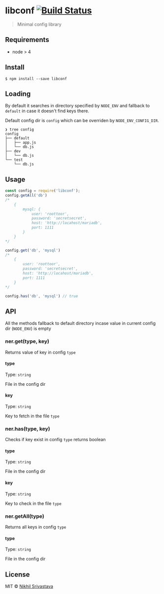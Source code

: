 # libconf [![Build Status](https://travis-ci.org/niksrc/libconf.svg?branch=master)](https://travis-ci.org/niksrc/libconf)


> Minimal config library 

## Requirements
- node > 4

## Install

```
$ npm install --save libconf
```
## Loading
 By default it searches in directory specified by `NODE_ENV` and fallback to `default` in case it doesn't find keys there. 
 
Default config dir is `config` which can be overriden by `NODE_ENV_CONFIG_DIR`.

```
❯ tree config
config
├── default
│   ├── app.js
│   └── db.js
├── dev
│   └── db.js
└── test
    └── db.js
```
## Usage

```js
const config = require('libconf');
config.getAll('db') 
/* 
	{ 
		mysql: {
			user: 'roottoor',
			password: 'secretsecret',
			host: 'http://locahost/mariadb',
			port: 1111
		}
	}
*/

config.get('db', 'mysql') 
/* 
	{
		user: 'roottoor',
		password: 'secretsecret',
		host: 'http://locahost/mariadb',
		port: 1111
	}
*/

config.has('db', 'mysql') // true
```


## API
All the methods fallback to default directory incase value in current config dir (`NODE_ENV`) is empty
### ner.get(type, key)
Returns value of key in config  `type`
#### type

Type: `string`<br>

File in the config dir

#### key

Type: `string`<br>

Key to fetch in the file `type`

### ner.has(type, key)
Checks if key exist in config  `type` returns boolean
#### type

Type: `string`<br>

File in the config dir

#### key

Type: `string`<br>

Key to check in the file `type`


### ner.getAll(type)
Returns all keys in config `type`

#### type

Type: `string`<br>

File in the config dir

## License

MIT © [Nikhil Srivastava](https://niksrc.github.io)
